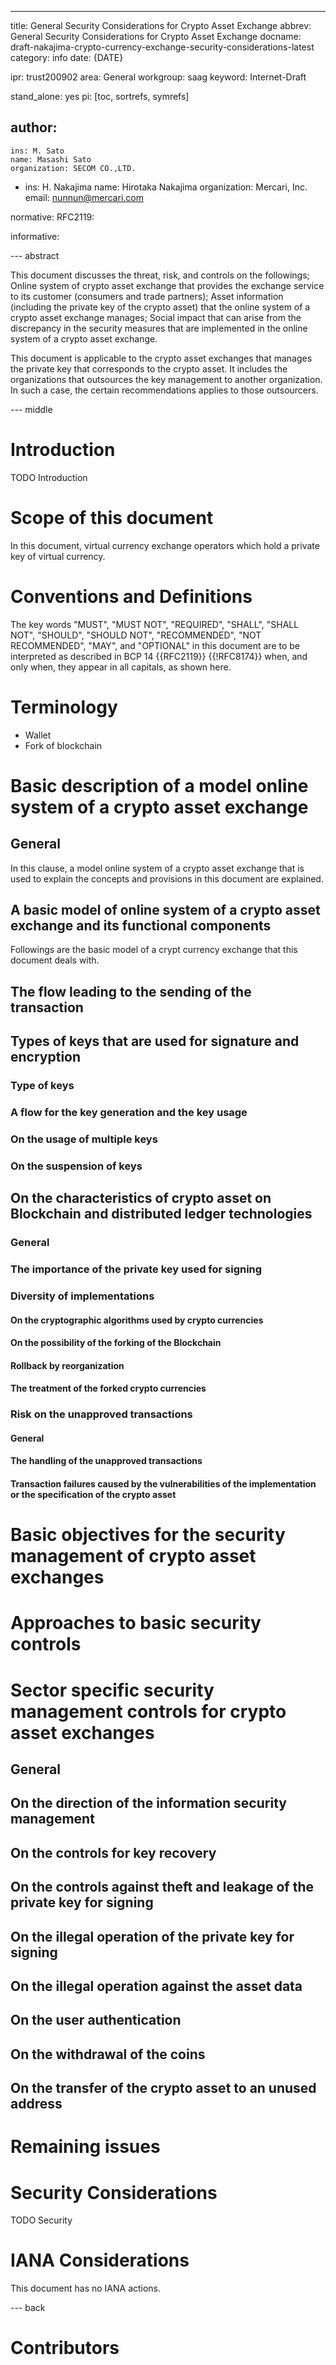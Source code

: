 ---
title: General Security Considerations for Crypto Asset Exchange
abbrev: General Security Considerations for Crypto Asset Exchange
docname: draft-nakajima-crypto-currency-exchange-security-considerations-latest
category: info
date: {DATE}

ipr: trust200902
area: General
workgroup: saag
keyword: Internet-Draft

stand_alone: yes
pi: [toc, sortrefs, symrefs]

author:
 -
    ins: M. Sato
    name: Masashi Sato
    organization: SECOM CO.,LTD.

 -
    ins: H. Nakajima
    name: Hirotaka Nakajima
    organization: Mercari, Inc.
    email: nunnun@mercari.com

normative:
  RFC2119:

informative:

--- abstract

<!-- この文書は仮想通貨交換所の事業者が利用者の資産を保護する目的としてセキュリティを検討するための推奨事項を整理するものである。保護すべき資産のうち、特に仮想通貨の秘密鍵は従来の情報システムとは異なる特徴があり留意が必要である。仮想通貨交換事業者が秘密鍵を適切に管理し、顧客が意図しない不正な取引を防止するために留意すべき点を特に重点的に述べる。 -->

This document discusses the threat, risk, and controls on the followings; 
Online system of crypto asset exchange that provides the exchange service to its customer (consumers and trade partners);
Asset information (including the private key of the crypto asset) that the online system of a crypto asset exchange manages;
Social impact that can arise from the discrepancy in the security measures that are implemented in the online system of a crypto asset exchange.

This document is applicable to the crypto asset exchanges that manages the private key that corresponds to the crypto asset. It includes the organizations that outsources the key management to another organization. In such a case, the certain recommendations applies to those outsourcers.

--- middle

# Introduction

TODO Introduction

# Scope of this document

<!-- 本書が対象とする事業者は、仮想通貨の秘密鍵を保有する仮想通貨交換所の事業者である。秘密鍵の管理を他の事業者へ委託する場合も含む。その場合、秘密鍵の管理を委託された事業者についても、本書が示す推奨事項の相当箇所が適用されるものと考える。
本書は以下の対象に対する脅威やリスクに関する考察を含む。
顧客（消費者や取引相手）に対して仮想通貨の交換業務を提供する仮想通貨交換所オンラインシステム
仮想通貨交換所オンラインシステムが管理する資産情報（仮想通貨の秘密鍵を含む）
仮想通貨交換所オンラインシステムのセキュリティ対策の不備により及ぼしうる社会的な影響
本書で対象とする仮想通貨交換所オンラインシステムの基本モデルは5章で示す。この基本モデルとは別の形態のシステム、例えば、利用者が提示する秘密鍵を事業者が管理する業態（例：オンラインウォレット）等については別の補完的な文書あるいは本書の後の改訂で扱うものとする。
本書は以下についてはスコープ外とする。
仮想通貨の仕組みを提供するブロックチェーンや分散台帳自体に対するセキュリティ対策
事業者自身の経営リスク
顧客と交換所の資産の分離に関する具体的な要件 -->

In this document, virtual currency exchange operators which hold a private key of virtual currency.

# Conventions and Definitions

The key words "MUST", "MUST NOT", "REQUIRED", "SHALL", "SHALL NOT", "SHOULD",
"SHOULD NOT", "RECOMMENDED", "NOT RECOMMENDED", "MAY", and "OPTIONAL" in this
document are to be interpreted as described in BCP 14 {{RFC2119}} {{!RFC8174}}
when, and only when, they appear in all capitals, as shown here.

# Terminology

- Wallet
- Fork of blockchain

# Basic description of a model online system of a crypto asset exchange

## General

In this clause, a model online system of a crypto asset exchange that is used to explain the concepts and provisions in this document are explained.



## A basic model of online system of a crypto asset exchange and its functional components

Followings are the basic model of a crypt currency exchange that this document deals with.

## The flow leading to the sending of the transaction

## Types of keys that are used for signature and encryption

### Type of keys

### A flow for the key generation and the key usage

### On the usage of multiple keys

### On the suspension of keys

## On the characteristics of crypto asset on Blockchain and distributed ledger technologies

### General

### The importance of the private key used for signing

### Diversity of implementations

#### On the cryptographic algorithms used by crypto currencies

#### On the possibility of the forking of the Blockchain

#### Rollback by reorganization

#### The treatment of the forked crypto currencies

### Risk on the unapproved transactions

#### General

#### The handling of the unapproved transactions

#### Transaction failures caused by the vulnerabilities of the implementation or the specification of the crypto asset

# Basic objectives for the security management of crypto asset exchanges

# Approaches to basic security controls

# Sector specific security management controls for crypto asset exchanges

## General

## On the direction of the information security management

## On the controls for key recovery

## On the controls against theft and leakage of the private key for signing

## On the illegal operation of the private key for signing

## On the illegal operation against the asset data

## On the user authentication

## On the withdrawal of the coins

## On the transfer of the crypto asset to an unused address

# Remaining issues

# Security Considerations

TODO Security


# IANA Considerations

This document has no IANA actions.

--- back

# Contributors
